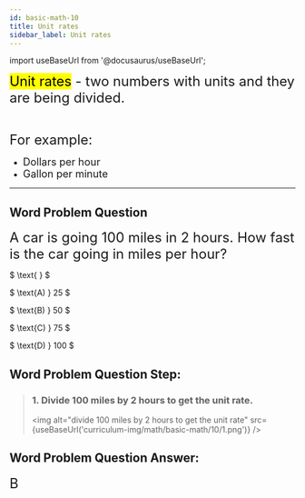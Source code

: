 ```yaml
---
id: basic-math-10
title: Unit rates
sidebar_label: Unit rates
---
```


import useBaseUrl from '@docusaurus/useBaseUrl';

<font size="5"><mark>Unit rates</mark> - two numbers with units and they are being divided.
</font>

<br />

<font size="5">For example:</font>

- <font size="4">Dollars per hour</font>
- <font size="4">Gallon per minute</font>

---

## Word Problem Question

<font size="5">A car is going 100 miles in 2 hours. How fast is the car going in miles per hour?</font>

$
  \text{ }
$

$
 \text{A) } 25
$

$
\text{B) } 50
$

$
\text{C) } 75
$

$
  \text{D) } 100
$

## Word Problem Question Step:

> ### 1. Divide 100 miles by 2 hours to get the unit rate.
>
> <img alt="divide 100 miles by 2 hours to get the unit rate" src={useBaseUrl('curriculum-img/math/basic-math/10/1.png')} />

## Word Problem Question Answer:

<font size="5">B</font>
